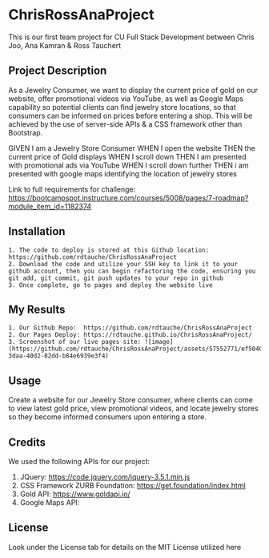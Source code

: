 # ChrisRossAnaProject
This is our first team project for CU Full Stack Development between Chris Joo, Ana Kamran &amp; Ross Tauchert

## Project Description

As a Jewelry Consumer, we want to display the current price of gold on our website, offer promotional videos via YouTube, as well as Google Maps capability so potential clients can find jewelry store locations, so that consumers can be informed on prices before entering a shop.  This will be achieved by the use of server-side APIs & a CSS framework other than Bootstrap.

GIVEN I am a Jewelry Store Consumer
WHEN I open the website
THEN the current price of Gold displays
WHEN I scroll down
THEN I am presented with promotional ads via YouTube
WHEN I scroll down further
THEN i am presented with google maps identifying the location of jewelry stores

Link to full requirements for challenge:  https://bootcampspot.instructure.com/courses/5008/pages/7-roadmap?module_item_id=1182374

## Installation

    1. The code to deploy is stored at this Github location:  https://github.com/rdtauche/ChrisRossAnaProject
    2. Download the code and utilize your SSH key to link it to your github account, then you can begin refactoring the code, ensuring you git add, git commit, git push updates to your repo in github
    3. Once complete, go to pages and deploy the website live

## My Results
    1. Our Github Repo:  https://github.com/rdtauche/ChrisRossAnaProject
    2. Our Pages Deploy: https://rdtauche.github.io/ChrisRossAnaProject/
    3. Screenshot of our live pages site: ![image](https://github.com/rdtauche/ChrisRossAnaProject/assets/57552771/ef504055-3daa-40d2-82dd-b84e6939e3f4)


## Usage

Create a website for our Jewelry Store consumer, where clients can come to view latest gold price, view promotional videos, and locate jewelry stores so they become informed consumers upon entering a store.

## Credits
We used the following APIs for our project:
1. JQuery: https://code.jquery.com/jquery-3.5.1.min.js
2. CSS Framework ZURB Foundation: https://get.foundation/index.html
3. Gold API:  https://www.goldapi.io/ 
4. Google Maps API: 


## License

Look under the License tab for details on the MIT License utilized here